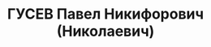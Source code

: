 ---
title: ГУСЕВ Павел Никифорович (Николаевич)
description: "нач. политотдела 25 СД, бригадный комиссар (02.01.1936). \n  Приговор:\
  \ 13.11.1937"
---